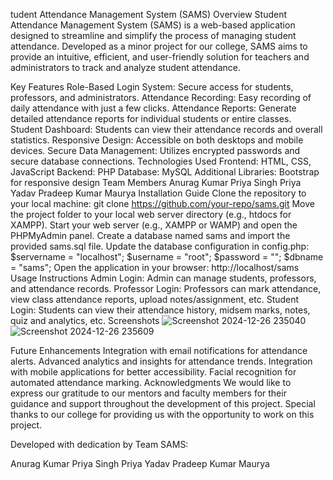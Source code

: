 tudent Attendance Management System (SAMS)
Overview
Student Attendance Management System (SAMS) is a web-based application designed to streamline and simplify the process of managing student attendance. Developed as a minor project for our college, SAMS aims to provide an intuitive, efficient, and user-friendly solution for teachers and administrators to track and analyze student attendance.

Key Features
Role-Based Login System: Secure access for students, professors, and administrators.
Attendance Recording: Easy recording of daily attendance with just a few clicks.
Attendance Reports: Generate detailed attendance reports for individual students or entire classes.
Student Dashboard: Students can view their attendance records and overall statistics.
Responsive Design: Accessible on both desktops and mobile devices.
Secure Data Management: Utilizes encrypted passwords and secure database connections.
Technologies Used
Frontend: HTML, CSS, JavaScript
Backend: PHP
Database: MySQL
Additional Libraries: Bootstrap for responsive design
Team Members
Anurag Kumar
Priya Singh
Priya Yadav
Pradeep Kumar Maurya
Installation Guide
Clone the repository to your local machine:
git clone https://github.com/your-repo/sams.git
Move the project folder to your local web server directory (e.g., htdocs for XAMPP).
Start your web server (e.g., XAMPP or WAMP) and open the PHPMyAdmin panel.
Create a database named sams and import the provided sams.sql file.
Update the database configuration in config.php:
$servername = "localhost";
$username = "root";
$password = "";
$dbname = "sams";
Open the application in your browser:
http://localhost/sams
Usage Instructions
Admin Login:
Admin can manage students, professors, and attendance records.
Professor Login:
Professors can mark attendance, view class attendance reports, upload notes/assignment, etc.
Student Login:
Students can view their attendance history, midsem marks, notes, quiz and analytics, etc.
Screenshots
![Screenshot 2024-12-26 235040](https://github.com/user-attachments/assets/c644a1c9-6645-4acb-a2de-5d5524e10dc9)
![Screenshot 2024-12-26 235609](https://github.com/user-attachments/assets/7c50404e-1bb3-491f-a4b5-3118c8aad36a)

Future Enhancements
Integration with email notifications for attendance alerts.
Advanced analytics and insights for attendance trends.
Integration with mobile applications for better accessibility.
Facial recognition for automated attendance marking.
Acknowledgments
We would like to express our gratitude to our mentors and faculty members for their guidance and support throughout the development of this project. Special thanks to our college for providing us with the opportunity to work on this project.

Developed with dedication by Team SAMS:

Anurag Kumar
Priya Singh
Priya Yadav
Pradeep Kumar Maurya
